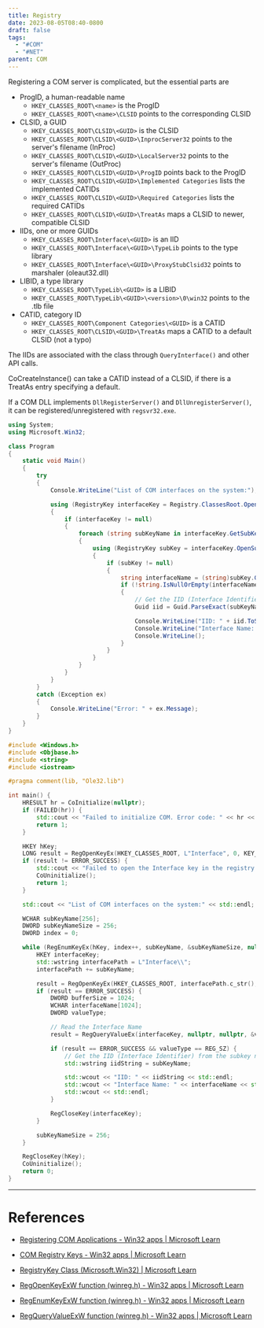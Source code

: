 ```yaml
---
title: Registry
date: 2023-08-05T08:40-0800
draft: false
tags:
  - "#COM"
  - "#NET"
parent: COM
---
```

Registering a COM server is complicated, but the essential parts are
- ProgID, a human-readable name
    - `HKEY_CLASSES_ROOT\<name>` is the ProgID
    - `HKEY_CLASSES_ROOT\<name>\CLSID` points to the corresponding CLSID
- CLSID, a GUID
    - `HKEY_CLASSES_ROOT\CLSID\<GUID>` is the CLSID
    - `HKEY_CLASSES_ROOT\CLSID\<GUID>\InprocServer32` points to the server's filename (InProc)
    - `HKEY_CLASSES_ROOT\CLSID\<GUID>\LocalServer32` points to the server's filename (OutProc)
    - `HKEY_CLASSES_ROOT\CLSID\<GUID>\ProgID` points back to the ProgID
    - `HKEY_CLASSES_ROOT\CLSID\<GUID>\Implemented Categories` lists the implemented CATIDs
    - `HKEY_CLASSES_ROOT\CLSID\<GUID>\Required Categories` lists the required CATIDs
    - `HKEY_CLASSES_ROOT\CLSID\<GUID>\TreatAs` maps a CLSID to newer, compatible CLSID
- IIDs, one or more GUIDs
    - `HKEY_CLASSES_ROOT\Interface\<GUID>` is an IID
    - `HKEY_CLASSES_ROOT\Interface\<GUID>\TypeLib` points to the type library
    - `HKEY_CLASSES_ROOT\Interface\<GUID>\ProxyStubClsid32` points to marshaler (oleaut32.dll)
- LIBID, a type library
    - `HKEY_CLASSES_ROOT\TypeLib\<GUID>` is a LIBID
    - `HKEY_CLASSES_ROOT\TypeLib\<GUID>\<version>\0\win32` points to the .tlb file
- CATID, category ID
    - `HKEY_CLASSES_ROOT\Component Categories\<GUID>` is a CATID
    - `HKEY_CLASSES_ROOT\CLSID\<GUID>\TreatAs` maps a CATID to a default CLSID (not a typo)

The IIDs are associated with the class through `QueryInterface()` and other API calls.

CoCreateInstance() can take a CATID instead of a CLSID, if there is a TreatAs entry specifying a default.

If a COM DLL implements `DllRegisterServer()` and `DllUnregisterServer()`, it can be registered/unregistered with `regsvr32.exe`.

```C#
using System;
using Microsoft.Win32;

class Program
{
    static void Main()
    {
        try
        {
            Console.WriteLine("List of COM interfaces on the system:");

            using (RegistryKey interfaceKey = Registry.ClassesRoot.OpenSubKey("Interface"))
            {
                if (interfaceKey != null)
                {
                    foreach (string subKeyName in interfaceKey.GetSubKeyNames())
                    {
                        using (RegistryKey subKey = interfaceKey.OpenSubKey(subKeyName))
                        {
                            if (subKey != null)
                            {
                                string interfaceName = (string)subKey.GetValue(null);
                                if (!string.IsNullOrEmpty(interfaceName))
                                {
                                    // Get the IID (Interface Identifier) from the subkey name
                                    Guid iid = Guid.ParseExact(subKeyName, "B");

                                    Console.WriteLine("IID: " + iid.ToString());
                                    Console.WriteLine("Interface Name: " + interfaceName);
                                    Console.WriteLine();
                                }
                            }
                        }
                    }
                }
            }
        }
        catch (Exception ex)
        {
            Console.WriteLine("Error: " + ex.Message);
        }
    }
}
```

```C++
#include <Windows.h>
#include <Objbase.h>
#include <string>
#include <iostream>

#pragma comment(lib, "Ole32.lib")

int main() {
    HRESULT hr = CoInitialize(nullptr);
    if (FAILED(hr)) {
        std::cout << "Failed to initialize COM. Error code: " << hr << std::endl;
        return 1;
    }

    HKEY hKey;
    LONG result = RegOpenKeyEx(HKEY_CLASSES_ROOT, L"Interface", 0, KEY_READ, &hKey);
    if (result != ERROR_SUCCESS) {
        std::cout << "Failed to open the Interface key in the registry. Error code: " << result << std::endl;
        CoUninitialize();
        return 1;
    }

    std::cout << "List of COM interfaces on the system:" << std::endl;

    WCHAR subKeyName[256];
    DWORD subKeyNameSize = 256;
    DWORD index = 0;

    while (RegEnumKeyEx(hKey, index++, subKeyName, &subKeyNameSize, nullptr, nullptr, nullptr, nullptr) == ERROR_SUCCESS) {
        HKEY interfaceKey;
        std::wstring interfacePath = L"Interface\\";
        interfacePath += subKeyName;

        result = RegOpenKeyEx(HKEY_CLASSES_ROOT, interfacePath.c_str(), 0, KEY_READ, &interfaceKey);
        if (result == ERROR_SUCCESS) {
            DWORD bufferSize = 1024;
            WCHAR interfaceName[1024];
            DWORD valueType;

            // Read the Interface Name
            result = RegQueryValueEx(interfaceKey, nullptr, nullptr, &valueType, (LPBYTE)interfaceName, &bufferSize);

            if (result == ERROR_SUCCESS && valueType == REG_SZ) {
                // Get the IID (Interface Identifier) from the subkey name
                std::wstring iidString = subKeyName;

                std::wcout << "IID: " << iidString << std::endl;
                std::wcout << "Interface Name: " << interfaceName << std::endl;
                std::wcout << std::endl;
            }

            RegCloseKey(interfaceKey);
        }

        subKeyNameSize = 256;
    }

    RegCloseKey(hKey);
    CoUninitialize();
    return 0;
}
```

---
# References

- [Registering COM Applications - Win32 apps | Microsoft Learn](https://learn.microsoft.com/en-us/windows/win32/com/registering-com-applications)
- [COM Registry Keys - Win32 apps | Microsoft Learn](https://learn.microsoft.com/en-us/windows/win32/com/com-registry-keys)

- [RegistryKey Class (Microsoft.Win32) | Microsoft Learn](https://learn.microsoft.com/en-us/dotnet/api/microsoft.win32.registrykey?view=net-7.0)

- [RegOpenKeyExW function (winreg.h) - Win32 apps | Microsoft Learn](https://learn.microsoft.com/en-us/windows/win32/api/winreg/nf-winreg-regopenkeyexw)
- [RegEnumKeyExW function (winreg.h) - Win32 apps | Microsoft Learn](https://learn.microsoft.com/en-us/windows/win32/api/winreg/nf-winreg-regenumkeyexw)
- [RegQueryValueExW function (winreg.h) - Win32 apps | Microsoft Learn](https://learn.microsoft.com/en-us/windows/win32/api/winreg/nf-winreg-regqueryvalueexw)

